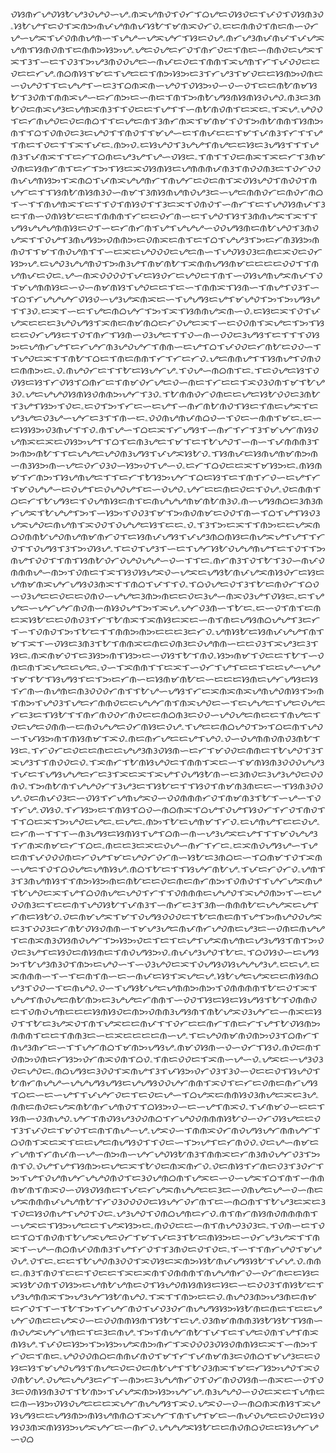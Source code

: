ᜏᜐᜈᜆᜌᜏᜐᜀᜌᜂᜏᜌᜏᜑᜌۦᜈᜁᜌᜈᜏᜎᜏᜆᜎᜊᜌᜇᜏᜐᜏᜇᜎᜉᜏᜎᜏᜐᜈᜂᜏۦᜐᜀᜌᜎᜇᜏᜎᜁᜈᜅᜈᜉᜌᜈᜈᜉᜐᜀᜎᜋᜈᜁᜏᜆᜏۦᜇᜇᜈᜈᜏᜎᜈᜇᜈᜑᜏᜆᜌᜑᜌᜁᜎᜉᜏᜈᜈᜌᜈᜑᜎᜌᜌᜑᜌᜁᜌᜆᜎᜐᜇᜏᜌۦᜈᜆᜌᜂᜈᜉᜈᜉᜎᜉᜌᜁᜌᜈᜎᜐᜈᜏᜈᜎᜇᜈᜈᜅᜐᜅᜌۦᜌᜇᜏᜌᜇᜆᜏᜎᜈᜆᜏᜇᜎᜈᜇᜑᜈᜈᜏᜇᜌᜁᜎᜁᜎᜂᜎᜑᜇᜎᜏᜂᜎᜅᜌᜂᜈᜏᜏᜌᜇᜑᜈᜉᜇᜏᜇᜎᜈᜈᜎᜁᜌᜈᜎᜆᜎᜉᜏᜏᜇᜇᜏᜇᜇᜆᜌۦᜈᜊᜈᜐᜎᜋᜇᜎᜌᜇᜇᜎᜈᜅᜐᜅᜇᜂᜎᜆᜌᜂᜎᜋᜏᜇᜇᜐᜈᜅᜏᜈᜇᜑᜏᜌᜏᜎᜎᜇᜌᜌᜎᜑᜇᜂᜎᜊᜈᜁᜈᜑᜌᜏᜎᜏᜐᜅᜏᜑᜏᜑᜏᜎᜇᜇᜈᜀᜈᜋᜐᜀᜎᜂᜏᜈᜎᜈᜈᜁᜌᜑᜇᜆᜈᜅᜇᜑᜈᜇᜎᜈᜎᜅᜈᜀᜌᜐᜈᜐᜈᜐᜏᜌᜏۦᜈᜂᜇᜂᜈᜀᜏᜇᜈᜁᜌᜂᜇᜌᜈᜁᜈᜂᜎᜎᜏᜇᜇᜎᜌᜎᜎᜑᜈᜀᜈᜏᜈᜎᜇᜁᜇۦᜎᜁᜌۦᜌᜏᜏᜎᜇᜆᜈᜌᜏᜇᜏᜇᜈᜊᜎᜎᜇᜌᜇᜈᜎᜂᜈᜆᜈᜁᜎᜋᜈᜋᜎᜏᜎᜅᜈᜀᜈᜈᜎᜐᜈᜅᜈᜎᜎᜊᜎᜏᜈᜏᜇᜂᜇᜌᜏᜎᜎᜈᜏᜎᜎᜋᜌᜑᜇᜎᜈᜉᜇᜇᜎᜋᜎᜉᜈᜂᜎᜆᜎᜎᜌᜎᜈᜇᜎᜏᜇᜎᜎᜁᜎᜉᜇۦᜈᜅᜏۦᜇᜐᜌᜏᜎᜂᜌᜌᜎᜈᜌᜇᜇᜐᜇᜂᜌᜐᜎᜎᜎᜌᜈᜂᜎᜉᜈᜁᜎᜎᜇᜆᜎᜊᜈᜇᜌᜂᜌᜎᜌᜑᜏᜐᜇۦᜎᜈᜎᜎᜏᜇᜈᜁᜎᜁᜇᜆᜎᜂᜈᜋᜏᜈᜇᜐᜈᜆᜈᜎᜇᜆᜎᜅᜎᜐᜇᜁᜏᜐᜈᜐᜇᜌᜈᜈᜈᜉᜈᜂᜎᜈᜏᜏᜈᜂᜇᜎᜏᜆᜏᜏᜈᜉᜌᜈᜐᜅᜎᜁᜈᜊᜎᜉᜈᜁᜌᜌᜈᜆᜎᜈᜌᜆᜇᜏᜇᜈᜎᜁᜏᜐᜌᜏᜎᜈᜏᜏᜎᜈᜌᜆᜇᜎᜎᜐᜈᜀᜈᜐᜈᜂᜏᜑᜈᜋᜎᜂᜈᜐᜈᜌᜈᜏᜌᜂᜇᜑᜌᜇᜈᜈᜏᜆᜇᜈᜏᜆᜈᜊᜎᜑᜎᜎᜈᜌᜈᜁᜎᜇᜎᜎᜏᜎᜈᜐᜏᜎᜎᜂᜇᜁᜎᜏᜈᜏᜎᜑᜈᜆᜎᜇᜎᜌᜏᜐᜈᜉᜎᜂᜇᜎᜈᜑᜏᜈᜐᜀᜇᜇᜎᜈᜈᜈᜎᜆᜇᜇᜏᜆᜈᜑᜇᜎᜌᜏᜎᜐᜎᜂᜈᜈᜌᜁᜎᜁᜎᜎᜌᜐᜌᜌᜌᜈᜈᜐᜇᜏᜎᜑᜇᜆᜈᜆᜈᜎᜌᜎᜌᜌᜌᜑᜏᜏᜌᜐᜈᜇᜈᜀᜌᜏᜎᜂᜈᜏᜌᜁᜎᜎᜏᜌᜎᜂᜈᜌᜐᜅᜏᜈᜈᜅᜇᜏᜈᜁᜇᜈᜎᜇᜎᜊᜎᜌᜌᜂᜎᜅᜇᜆᜈᜂᜐᜅᜈᜈᜏᜎᜎᜋᜎᜈᜏᜌᜈᜎᜎᜑᜇᜁᜇᜌᜏᜏᜏᜇᜌᜇᜈᜑᜎᜌᜏᜐᜏᜂᜇᜈᜇᜁᜏᜇᜏᜆᜐᜅᜌۦᜇᜌᜏᜂᜌᜌᜈᜏᜎᜅᜈᜂᜌᜎᜈᜋᜈᜀᜎᜁᜈᜈᜌᜐᜈᜋᜇᜇᜇᜇᜏᜏᜎᜎᜈᜌᜈᜉᜇᜏᜇۦᜌᜑᜈᜁᜏᜏᜏᜏᜎᜉᜇᜐᜏᜆᜇᜌᜏᜇᜎᜈᜎᜑᜏᜐᜌᜈᜌᜁᜈᜉᜎᜏᜎᜋᜌᜈᜈᜐᜇᜑᜏᜑᜈᜋᜈᜐᜎᜌᜏᜇᜇᜎᜇᜑᜎᜈᜈᜁᜎᜐᜈᜑᜎᜈᜌᜎᜏᜂᜎᜑᜎᜊᜎᜆᜌᜌᜌᜆᜏᜐᜏᜑᜌᜂᜌᜁᜈᜁᜇᜑᜎᜌᜌᜐᜇᜌᜎᜋᜌᜏᜎᜅᜎᜅᜌᜐᜌᜎᜎᜂᜏۦᜇᜁᜎᜑᜇᜎᜌᜇᜈᜊᜌᜆᜎᜅᜎᜁᜎᜐᜈᜈᜌᜁᜈᜑᜏۦᜇᜐᜇᜁᜎᜏᜎᜉᜌᜁᜇᜇᜇᜂᜌᜏᜌᜐᜎᜁᜈᜇᜈᜋᜈᜊᜇᜆᜏᜌᜇᜁᜎᜑᜇᜏᜏᜈᜎᜁᜌᜇᜎᜅᜎᜐᜇᜇᜏᜆᜌᜐᜇᜎᜏᜎᜈᜆᜎᜐᜈᜑᜏᜂᜌᜇᜎᜎᜏᜑᜈᜑᜏᜏᜇᜂᜌᜐᜎᜇᜎᜎᜎᜏᜐᜅᜇᜌᜈᜆᜌᜎᜇᜆᜌᜆᜈᜂᜌᜏᜌᜆᜎᜈᜈᜑᜇᜌᜎᜊᜎᜉᜏᜏᜇᜆᜈᜀᜇᜏᜏᜑᜎᜎᜌᜏᜇᜁᜎᜎᜈᜀᜎᜊᜇᜎᜈᜇᜈᜈᜎᜆᜎᜆᜇᜆᜏۦᜌᜇᜈᜈᜌᜎᜎᜐᜈᜌᜎᜏᜈᜏᜇᜈᜈᜅᜇۦᜏۦᜈᜌᜏᜆᜇᜎᜎᜀᜇᜐᜌᜆᜌۦᜎᜏᜌᜑᜈᜊᜈᜎᜇۦᜎᜇᜏᜌᜇᜐᜎᜏᜏᜐᜇᜐᜎᜆᜏᜐᜎᜊᜈᜆᜇᜎᜈᜋᜏᜆᜌᜇᜏᜑᜈᜇᜎᜆᜇᜇᜎᜁᜏᜂᜏᜈᜎᜋᜎᜀᜌᜂᜏۦᜌᜇᜌᜌᜏᜐᜈᜐᜏᜈᜈᜅᜌᜆᜎᜂᜏۦᜎᜀᜈᜈᜏᜆᜏᜈᜇᜇᜌᜇᜐᜀᜏᜏᜇᜂᜈᜀᜎᜂᜌᜎᜐᜅᜎᜏᜇۦᜇᜏᜎᜅᜎᜆᜇᜑᜇᜌᜎᜑᜈᜆᜈᜀᜈᜏᜎᜐᜇᜎᜈᜇᜌᜁᜎᜇᜌᜂᜌᜇᜏᜂᜌᜑᜌᜆᜇᜂᜎᜎᜈᜑᜇۦᜏᜏᜈᜌᜈᜉᜈᜊᜏᜑᜎᜏᜇᜑᜈᜈᜎᜋᜇۦᜇᜑᜇᜐᜐᜅᜏᜂᜈᜉᜎᜎᜏۦᜈᜎᜌᜑᜎᜊᜇᜁᜎᜆᜌᜐᜎᜑᜈᜆᜎᜆᜎᜂᜎᜋᜌᜆᜈᜐᜏᜌᜈᜁᜇᜁᜇᜏᜐᜅᜌᜎᜎᜊᜎᜇᜈᜂᜌᜇᜎᜋᜎᜇᜎᜀᜌᜏᜎᜑᜈᜑᜎᜉᜈᜈᜈᜂᜎᜅᜈᜅᜈᜀᜎᜎᜇᜌᜌᜇᜌᜏᜈᜂᜌᜐᜎᜉᜌᜁᜐᜀᜏۦᜎᜐᜈᜉᜇᜐᜈᜌᜈᜋᜈᜅᜈᜑᜈᜂᜐᜅᜈᜑᜌᜇᜏᜆᜏᜂᜏᜑᜐᜅᜏᜎᜌᜑᜏۦᜇᜆᜎᜊᜏᜇᜇᜁᜎᜋᜐᜅᜇۦᜈᜐᜈᜋᜎᜆᜈᜅᜎᜐᜌᜈᜌᜇᜎᜎᜇᜆᜎᜀᜐᜅᜌᜆᜎᜊᜇᜐᜎᜇᜎᜈᜎᜆᜏᜑᜇᜌᜎᜆᜎᜋᜏᜌᜌᜑᜇᜏᜌᜎᜇᜏᜌᜏᜌᜎᜇᜑᜏᜌᜏۦᜌᜆᜇᜇᜈᜇᜏᜇᜎᜏᜌۦᜏᜇᜈᜈᜎᜊᜇᜆᜎᜀᜌᜐᜇᜎᜏᜌᜈᜐᜇᜈᜎᜇᜈᜌᜌᜌᜈᜋᜈᜀᜈᜂᜏۦᜈᜑᜌᜐᜈᜊᜇᜂᜈᜂᜈᜆᜌᜁᜎᜀᜌᜌᜎᜅᜎᜑᜐᜅᜎᜏᜏᜂᜎᜋᜎᜅᜈᜏᜈᜋᜇᜏᜏᜎᜈᜑᜎᜊᜎᜌᜎᜐᜏᜂᜌᜁᜌᜏᜇᜈᜌᜈᜎᜁᜏᜏᜎᜏᜌᜌᜇᜐᜎᜇᜇۦᜏۦᜎᜂᜎᜅᜇᜁᜎᜎᜈᜅᜇᜇᜌᜁᜈᜊᜏᜈᜈᜀᜌᜏᜈᜌᜈᜋᜈᜆᜏᜎᜇᜐᜈᜉᜌᜐᜎᜉᜌᜂᜈᜊᜈᜐᜇᜈᜌᜁᜌᜎᜌᜎᜎᜆᜏᜎᜎᜏᜌᜐᜎᜂᜎᜅᜏᜐᜌۦᜎᜇᜏᜎᜌᜂᜎᜑᜇᜎᜌᜆᜐᜀᜏᜌᜌᜈᜌᜎᜇᜎᜏᜎᜎᜅᜈᜌᜎᜏᜏᜎᜎᜈᜎᜐᜈᜀᜏᜆᜏᜌᜏᜌᜌᜑᜏᜑᜎᜎᜇۦᜈᜆᜈᜂᜎᜏᜎᜀᜎᜂᜏᜑᜈᜉᜏᜈᜈᜈᜌᜑᜈᜅᜎᜏᜈᜇᜎᜁᜎᜐᜏᜐᜌᜁᜏᜑᜌᜁᜇᜌᜐᜀᜈᜉᜌᜁᜈᜐᜏᜆᜇᜐᜇᜌᜈᜋᜈᜁᜌᜆᜌᜐᜏᜂᜈᜁᜎᜎᜈᜊᜎᜉᜎᜎᜏۦᜎᜊᜏᜌᜇᜏᜎᜂᜎᜀᜇᜈᜏᜆᜎᜊᜏᜑᜏᜂᜌᜇᜇᜏᜇᜇᜏᜈᜏᜑᜌᜌᜇᜂᜈᜅᜈᜇᜇᜏᜇᜂᜌᜑᜈᜁᜏᜂᜌᜎᜏᜐᜇۦᜇᜎᜌᜌᜇᜑᜌᜆᜌᜆᜈᜏᜈᜑᜈᜐᜏᜌᜎᜅᜎᜁᜌۦᜌᜆᜏᜂᜈᜑᜎᜀᜇۦᜇᜑᜏᜎᜈᜎᜇᜈᜇᜁᜐᜀᜇᜇᜏᜈᜏᜂᜎᜆᜎᜀᜈᜁᜎᜁᜈᜐᜇᜁᜇᜑᜈᜎᜈᜇᜌᜐᜈᜊᜌᜌᜎᜂᜇᜆᜎᜑᜎᜏᜈᜏᜎᜅᜎᜀᜇᜎᜎᜈᜈᜅᜈᜅᜇᜇᜇᜂᜇᜆᜏۦᜌᜈᜐᜀᜇᜐᜈᜉᜌᜌᜎᜈᜎᜋᜎᜁᜎᜑᜏᜐᜇᜂᜈᜂᜎᜀᜎᜈᜈᜁᜇᜈᜇᜏᜈᜂᜇᜏᜌᜈᜈᜑᜇᜇᜏᜂᜎᜁᜌᜂᜇᜂᜎᜐᜇۦᜈᜁᜈᜋᜏᜎᜇᜂᜐᜅᜈᜎᜐᜅᜇᜑᜏᜐᜎᜀᜎᜈᜏۦᜐᜅᜈᜋᜎᜏᜇᜇᜎᜀᜎᜑᜏᜈᜇᜈᜎᜁᜌᜇᜇᜌᜇۦᜏᜑᜎᜁᜈᜈᜎᜎᜇᜁᜎᜑᜏᜆᜎᜌᜎᜇᜇᜎᜇᜇᜌᜑᜌᜌᜎᜋᜎᜀᜎᜐᜌᜐᜎᜇᜎᜅᜇᜆᜈᜑᜇᜐᜈᜋᜈᜀᜇᜑᜇᜇᜇᜐᜈᜇᜌᜆᜌᜐᜇᜐᜎᜆᜈᜑᜈᜌᜈᜇᜈᜂᜏᜏᜏᜆᜈᜎᜎᜀᜌᜑᜌᜐᜎᜆᜇᜁᜈᜁᜈᜁᜌᜈᜌᜏᜈᜐᜎᜅᜈᜎᜈᜅᜎᜌᜏᜂᜎᜌᜇᜆᜈᜈᜏᜇᜇᜌᜌᜆᜈᜎᜈᜁᜌᜏᜇᜑᜎᜇᜌᜌᜇᜎᜌᜇᜏᜌᜇᜆᜇᜂᜇᜎᜐᜀᜎᜎᜈᜆᜈᜏᜏᜆᜈᜏᜇᜇᜈᜊᜈᜂᜇᜏᜏᜑᜌᜏᜌᜇᜈᜇᜇᜎᜈᜌᜇᜎᜏᜇᜌᜇᜏᜈᜈᜑᜇᜈᜏᜌᜌᜇᜏᜆᜈᜐᜇᜏᜌۦᜎᜌᜇᜇᜈᜊᜌᜏᜎᜅᜎᜊᜇᜈᜎᜌᜏᜑᜎᜉᜐᜅᜈᜎᜈᜐᜈᜋᜎᜁᜏۦᜈᜇᜈᜆᜌᜇᜇᜌᜎᜌᜏۦᜏᜑᜏᜌᜈᜈᜏᜈᜏᜂᜈᜀᜎᜐᜇۦᜎᜆᜏᜆᜇᜏᜇᜇᜈᜇᜇᜌᜌᜂᜈᜂᜏᜐᜈᜑᜇᜆᜎᜋᜏᜏᜇᜈᜈᜇᜎᜀᜌᜏᜎᜂᜎᜁᜌᜂᜎᜎᜈᜏᜏᜇᜏۦᜎᜁᜈᜆᜎᜀᜈᜐᜌᜏᜇᜎᜈᜈᜎᜁᜇᜑᜎᜋᜈᜐᜈᜂᜏᜏᜏᜌᜌᜂᜎᜉᜇᜎᜌᜐᜌᜌᜇᜆᜇᜂᜎᜁᜇᜁᜎᜁᜌᜎᜏᜌᜐᜀᜈᜑᜇᜂᜈᜏᜇᜂᜌᜂᜌᜏᜇᜏᜏᜈᜏۦᜎᜅᜈᜀᜈᜎᜌᜌᜏᜆᜎᜂᜌᜂᜇᜎᜐᜀᜇᜎᜎᜐᜏᜎᜈᜋᜈᜂᜈᜇᜇᜑᜎᜐᜈᜂᜏᜏᜌۦᜏᜇᜈᜉᜏᜂᜇᜑᜏᜐᜎᜆᜌᜈᜌᜁᜏᜑᜏᜏᜈᜈᜈᜆᜏᜎᜈᜋᜈᜂᜎᜀᜎᜑᜌᜑᜎᜏᜎᜆᜌۦᜏᜐᜏۦᜎᜆᜐᜅᜇᜎᜈᜐᜎᜊᜏᜑᜈᜊᜈᜁᜎᜊᜌᜎᜏᜌᜎᜐᜏᜆᜎᜆᜏᜎᜈᜏᜎᜎᜎᜊᜇᜁᜎᜅᜌᜏᜇᜌᜇۦᜇᜌᜇۦᜈᜅᜎᜀᜇᜌᜈᜋᜎᜆᜏۦᜇᜌᜈᜌᜎᜇᜇᜏᜌۦᜇᜆᜈᜑᜎᜎᜎᜑᜈᜂᜌᜐᜇᜐᜈᜐᜎᜌᜎᜊᜈᜑᜈᜑᜌᜂᜌᜁᜇᜌᜎᜎᜎᜋᜏᜌᜌᜂᜎᜆᜈᜁᜈᜋᜇᜆᜎᜊᜇۦᜈᜇᜇᜂᜇᜁᜇᜏᜌᜑᜈᜆᜎᜆᜇۦᜇᜁᜈᜏᜌᜐᜌᜑᜎᜌᜇᜈᜎᜉᜏᜏᜏᜈᜇᜆᜏᜌᜎᜋᜇᜌᜏᜆᜏᜆᜈᜑᜐᜀᜇᜂᜈᜊᜇᜑᜎᜊᜈᜋᜎᜏᜎᜁᜈᜑᜌᜇᜎᜏᜎᜊᜏᜌᜇᜌᜈᜐᜌۦᜈᜊᜎᜀᜇᜎᜎᜐᜌᜆᜈᜀᜌۦᜎᜉᜇᜆᜏᜆᜏۦᜌᜈᜎᜂᜎᜂᜈᜌᜈᜐᜎᜎᜈᜅᜐᜅᜈᜇᜈᜀᜇᜇᜏᜇᜈᜇᜈᜆᜈᜅᜎᜏᜈᜏᜎᜎᜌᜆᜌᜁᜈᜌᜎᜀᜌᜏᜇᜁᜎᜌᜎᜊᜏᜈᜌᜇᜌᜏᜎᜆᜎᜎᜏᜈᜈᜈᜇᜌᜌᜏᜎᜁᜌᜏᜈᜅᜎᜑᜇᜌᜏᜏᜈᜂᜇᜎᜇᜇᜈᜎᜌᜏᜐᜀᜎᜉᜈᜂᜎᜑᜈᜆᜇᜂᜎᜂᜈᜑᜈᜈᜈᜀᜇᜌᜌᜁᜇᜌᜎᜆᜈᜇᜐᜀᜏۦᜏᜇᜈᜋᜌᜁᜎᜋᜎᜏᜌᜐᜏᜏᜏᜇᜎᜀᜇᜈᜇᜈᜎᜌᜎᜅᜈᜌᜏᜏᜌᜁᜇᜂᜎᜏᜏᜂᜇᜆᜈᜀᜏᜐᜏᜈᜈᜑᜎᜋᜌᜂᜌᜇᜈᜉᜈᜆᜌᜏᜈᜇᜌᜂᜇᜑᜏᜈᜇᜈᜌᜌᜎᜇᜈᜁᜈᜂᜏᜐᜈᜏᜌᜆᜎᜅᜐᜅᜏᜇᜎᜇᜎᜇᜌᜎᜌᜁᜈᜌᜈᜇᜌᜂᜌᜐᜎᜈᜎᜅᜏᜏᜇᜂᜌᜎᜇᜐᜏᜇᜈᜐᜈᜇᜎᜈᜏᜌᜐᜅᜏۦᜈᜉᜌᜂᜌᜏᜎᜀᜇۦᜎᜊᜏᜐᜏᜑᜇᜌᜐᜅᜎᜀᜌᜂᜈᜂᜏᜎᜈᜅᜇᜌᜏᜑᜎᜑᜏᜂᜌᜏᜇᜁᜎᜏᜌᜐᜏᜐᜌᜌᜌᜂᜌۦᜇᜇᜌۦᜇᜁᜈᜈᜈᜑᜎᜑᜎᜇᜈᜎᜈᜑᜇᜑᜈᜉᜇᜐᜎᜁᜌᜇᜌۦᜐᜀᜌᜇᜌᜁᜇᜇᜈᜐᜈᜊᜌᜂᜎᜏᜏᜑᜎᜇᜈᜌᜏۦᜏᜑᜎᜌᜐᜀᜌᜇᜌᜈᜈᜅᜈᜅᜎᜏᜈᜈᜈᜈᜎᜀᜇᜏᜎᜁᜎᜌᜌᜎᜈᜏᜌᜇᜈᜀᜈᜅᜇᜂᜌᜌᜇᜆᜈᜈᜎᜑᜏᜏᜎᜐᜇᜐᜇᜐᜌᜐᜎᜀᜎᜏᜈᜈᜏᜇᜎᜏᜈᜏᜌᜈᜇᜇᜇᜐᜈᜐᜏᜇᜈᜅᜏᜈᜈᜂᜌᜐᜈᜎᜈᜀᜌᜁᜏᜂᜌᜆᜇᜑᜈᜁᜇᜐᜏᜎᜎᜀᜇᜂᜌᜁᜏᜎᜈᜎᜌᜁᜇᜇᜈᜉᜎᜎᜏᜆᜇᜇᜈᜆᜎᜈᜇᜆᜎᜌᜎᜀᜏᜐᜈᜅᜈᜈᜈᜎᜇᜇᜎᜈᜈᜂᜇᜑᜇᜁᜇᜇᜇᜇᜈᜑᜌۦᜎᜇᜌᜏᜈᜋᜈᜏᜈᜅᜏᜂᜎᜊᜈᜆᜎᜈᜌᜂᜈᜆᜇᜑᜎᜎᜌᜆᜈᜊᜎᜋᜈᜅᜌᜐᜌۦᜈᜋᜏᜐᜈᜑᜏᜑᜏᜆᜎᜐᜏۦᜈᜏᜇᜈᜎᜏᜈᜅᜏᜈᜇᜆᜐᜅᜏᜆᜈᜁᜏᜈᜎᜊᜏۦᜎᜈᜇᜏᜏᜇᜎᜁᜈᜑᜌᜑᜏۦᜌᜁᜇᜑᜌᜂᜏᜂᜏᜇᜌᜏᜇۦᜈᜊᜌᜐᜇᜂᜏᜏᜎᜁᜈᜌᜎᜂᜎᜉᜐᜅᜏᜆᜏᜂᜎᜂᜏᜑᜏᜇᜇᜏᜎᜐᜌᜏᜎᜀᜈᜆᜈᜌᜌᜑᜌᜌᜌᜐᜌᜐᜇᜌᜌᜐᜏᜏᜌᜆᜈᜈᜎᜁᜏᜎᜇᜆᜇᜏᜈᜇᜈᜆᜌᜐᜎᜊᜇᜑᜇᜑᜌᜎᜎᜉᜌᜆᜏᜇᜎᜇᜏᜇᜌᜑᜎᜊᜌᜁᜇᜈᜈᜐᜏᜂᜈᜌᜇᜁᜇᜂᜌۦᜈᜈᜇᜈᜏᜇᜌᜁᜈᜀᜈᜆᜌᜈᜏᜎᜎᜊᜐᜅᜏᜑᜇᜑᜌᜎᜈᜁᜏۦᜎᜉᜈᜋᜏᜑᜇᜇᜎᜐᜈᜑᜏᜂᜈᜌᜏۦᜌᜆᜎᜈᜏᜐᜌᜂᜏᜏᜈᜊᜎᜆᜌᜏᜏᜈᜈᜈᜐᜀᜏᜑᜏᜆᜏᜐᜌᜇᜇᜏᜎᜂᜎᜉᜏᜇᜎᜋᜏᜎᜇᜈᜎᜈᜌᜑᜌۦᜌᜁᜏᜑᜎᜈᜈᜁᜏᜆᜈᜏᜌᜐᜌᜆᜈᜈᜌᜆᜎᜊᜏᜈᜎᜁᜇᜁᜎᜇᜇᜌᜇᜈᜌᜐᜏᜎᜎᜏᜇᜑᜎᜅᜌᜎᜇᜆᜈᜏᜏۦᜏᜇᜌᜑᜈᜋᜇᜆᜌᜈᜎᜆᜈᜉᜈᜑᜌᜑᜈᜅᜈᜑᜌᜆᜌᜏᜐᜀᜈᜂᜎᜈᜈᜁᜇᜆᜈᜂᜈᜏᜌᜆᜏᜂᜎᜅᜈᜎᜏۦᜏᜌᜎᜌᜎᜐᜈᜅᜇᜌᜇᜁᜎᜀᜏᜇᜈᜁᜈᜆᜏۦᜏᜇᜈᜐᜎᜆᜈᜇᜏᜂᜎᜂᜏᜆᜎᜅᜎᜌᜎᜏᜌᜈᜌᜆᜌᜌᜏᜈᜏᜎᜇᜂᜏᜌᜈᜊᜈᜎᜌᜁᜇᜑᜏᜑᜌᜁᜎᜊᜎᜈᜎᜑᜈᜈᜈᜋᜈᜎᜈᜁᜏᜑᜏᜐᜏᜐᜈᜇᜎᜉᜇᜆᜌᜁᜈᜌᜌᜇᜇᜂᜇᜑᜏᜈᜌᜇᜌᜑᜏᜑᜈᜇᜌᜁᜈᜈᜈᜉᜌᜌᜈᜀᜎᜆᜏᜂᜏᜏᜏᜏᜇᜐᜌᜆᜏᜆᜈᜎᜇᜑᜈᜊᜈᜎᜎᜀᜌᜂᜇᜁᜇᜂᜎᜏᜇᜐᜏᜈᜌᜎᜌᜏᜎᜏᜇۦᜌᜂᜌᜏᜎᜏᜈᜊᜌᜈᜇᜆᜏۦᜈᜎᜈᜆᜈᜐᜈᜏᜈᜈᜈᜈᜎᜑᜌᜁᜇᜎᜐᜅᜌᜇᜇᜎᜌᜁᜐᜅᜇۦᜈᜏᜏᜇᜇᜑᜈᜎᜈᜌᜏᜂᜏᜂᜇۦᜎᜏᜈᜑᜇᜎᜏᜇᜎᜊᜎᜈᜏᜈᜎᜀᜌᜁᜌᜇᜏᜆᜎᜋᜎᜉᜇᜂᜎᜀᜇᜈᜐᜅᜇᜑᜏᜆᜌᜂᜌᜁᜎᜎᜈᜁᜎᜑᜌᜑᜈᜊᜈᜉᜏᜈᜈᜂᜎᜌᜎᜆᜏᜎᜎᜂᜈᜏᜇᜏᜎᜏᜇۦᜎᜑᜎᜎᜈᜆᜌᜏᜎᜋᜌᜏᜌۦᜏᜎᜇۦᜇᜇᜎᜀᜌᜏᜈᜂᜏᜏᜎᜁᜏᜐᜇᜁᜈᜅᜐᜀᜈᜉᜌᜐᜐᜀᜎᜉᜌۦᜏۦᜈᜈᜇۦᜈᜂᜎᜈᜏᜎᜇᜇᜎᜏᜇᜇᜎᜁᜇᜁᜈᜎᜏᜈᜈᜈᜎᜈᜌᜌᜈᜆᜏᜑᜏᜆᜈᜇᜇᜐᜇᜁᜐᜀᜏᜈᜎᜏᜐᜅᜇᜌᜈᜀᜌᜈᜇᜏᜎᜐᜌᜏᜈᜐᜈᜐᜇᜐᜇᜑᜇᜏᜏᜂᜎᜈᜐᜀᜇᜎᜌᜂᜌᜈᜈᜁᜎᜅᜌᜂᜌᜆᜐᜀᜈᜌᜏۦᜎᜁᜎᜎᜈᜅᜇᜇᜏۦᜈᜌᜏᜂᜈᜅᜌᜂᜈᜇᜈᜋᜇᜆᜏᜎᜎᜑᜎᜀᜎᜅᜎᜆᜌᜆᜈᜏᜎᜉᜏᜂᜏᜆᜈᜌᜌᜐᜐᜅᜐᜀᜈᜇᜈᜇᜎᜇᜇᜌᜌᜆᜏᜈᜇᜇᜌᜁᜏᜑᜇᜏᜏᜈᜈᜐᜈᜎᜐᜀᜎᜇᜌۦᜏᜂᜈᜋᜈᜈᜈᜂᜐᜀᜐᜀᜎᜐᜈᜑᜈᜏᜌᜁᜌᜆᜌᜈᜇᜎᜇᜂᜇᜈᜌۦᜎᜅᜎᜈᜌᜆᜈᜀᜎᜉᜎᜇᜎᜌᜇᜏᜈᜎᜌᜎᜈᜁᜈᜐᜌۦᜎᜉᜏᜇᜐᜅᜎᜅᜐᜅᜌᜁᜈᜅᜈᜆᜎᜁᜏᜏᜏᜂᜏᜐᜏᜈᜈᜐᜇᜁᜎᜑᜈᜅᜎᜆᜏᜇᜎᜈᜇۦᜌᜏᜏᜏᜈᜊᜇᜈᜈᜉᜈᜏᜎᜋᜎᜆᜎᜉᜈᜋᜈᜂᜇᜏᜈᜊᜎᜋᜌᜂᜇᜇᜏᜐᜇᜐᜎᜋᜌᜏᜌᜐᜎᜈᜌᜇᜏᜇᜏᜇᜈᜀᜌᜎᜎᜀᜏᜂᜈᜁᜎᜋᜇᜆᜐᜅᜌᜏᜎᜁᜏᜏᜈᜀᜌۦᜏᜌᜇᜌᜌᜂᜇᜆᜎᜑᜈᜅᜇᜂᜌᜌᜈᜆᜏᜎᜏᜆᜈᜏᜏᜐᜈᜑᜈᜁᜇᜑᜏᜎᜏᜂᜇᜏᜈᜐᜈᜂᜏᜎᜎᜀᜈᜅᜎᜉᜌᜁᜈᜅᜐᜅᜌᜆᜌۦᜈᜂᜌᜌᜏᜑᜏᜏᜇᜁᜇᜎᜌᜈᜇᜇᜈᜑᜐᜅᜏᜐᜏᜌᜇᜇᜇᜁᜌᜆᜈᜌᜌᜐᜎᜁᜏۦᜌᜁᜏᜑᜏᜑᜈᜊᜈᜁᜈᜐᜎᜁᜌᜐᜌᜐᜇᜇᜌᜐᜈᜅᜈᜐᜌᜈᜈᜊᜎᜁᜌᜆᜎᜈᜎᜌᜎᜋᜇᜑᜈᜉᜏᜌᜇᜇᜏᜏᜇᜐᜏᜐᜏᜂᜈᜁᜈᜐᜐᜅᜌᜁᜌᜆᜇᜑᜈᜆᜏۦᜌᜌᜌᜁᜐᜀᜇᜇᜈᜏᜈᜊᜏᜇᜇᜐᜌᜆᜌᜑᜏᜊ
